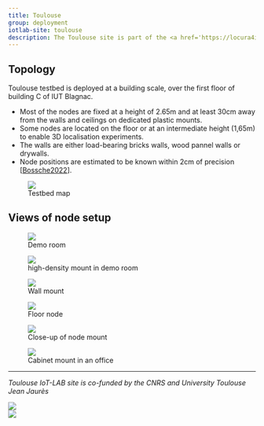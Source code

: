 ```yaml
---
title: Toulouse
group: deployment
iotlab-site: toulouse
description: The Toulouse site is part of the <a href='https://locura4iot.irit.fr'>LocURa4IoT testbed</a>. The nodes are located at IUT Blagnac (IRIT/UT2J). They are spread across offices and demonstration room on the first floor of building C. This site is catered towards indoor localisation, but can host experiments on other topics such as time synchronisation.
---
```




## Topology

Toulouse testbed is deployed at a building scale, over the first floor of building C of IUT Blagnac. 
* Most of the nodes are fixed at a height of 2.65m and at least 30cm away from the walls and ceilings on dedicated plastic mounts.
* Some nodes are located on the floor or at an intermediate height (1,65m) to enable 3D localisation experiments.
* The walls are either load-bearing bricks walls, wood pannel walls or drywalls.
* Node positions are estimated to be known within 2cm of precision \[<a href="https://ut3-toulouseinp.hal.science/hal-03466307">Bossche2022</a>\].

<div class="row justify-content-center">
    <div class="col-9">
        <figure>
            <a href="{{ '/assets/images/deployments/toulouse/' | relative_url }}locura_iotlab_map.png" data-toggle="lightbox" data-gallery="gallery-A">
                <img class="img-fluid" src="{{ '/assets/images/deployments/toulouse/' | relative_url }}locura_iotlab_map.png">
            </a>
            <figcaption>Testbed map</figcaption>
        </figure>
    </div>
</div>

## Views of node setup

<div class="row mb-3">
    <div class="col p-1">
        <figure>
            <a href="{{ '/assets/images/deployments/toulouse/' | relative_url }}demo_room.jpg" data-toggle="lightbox" data-gallery="gallery">
                <img class="img-thumbnail img-fluid" src="{{ '/assets/images/deployments/toulouse/' | relative_url }}demo_room.jpg">
            </a>
            <figcaption>Demo room</figcaption>
        </figure>
    </div>
    <div class="col p-1">
        <figure>
            <a href="{{ '/assets/images/deployments/toulouse/' | relative_url }}line.jpg" data-toggle="lightbox" data-gallery="gallery">
                <img class="img-thumbnail img-fluid" src="{{ '/assets/images/deployments/toulouse/' | relative_url }}line.jpg">
            </a>
            <figcaption>high-density mount in demo room</figcaption>
        </figure>
    </div>
</div>

<div class="row mb-3">
    <div class="col p-1">
        <figure>
            <a href="{{ '/assets/images/deployments/toulouse/' | relative_url }}wall_mount.jpg" data-toggle="lightbox" data-gallery="gallery">
                <img class="img-thumbnail img-fluid" src="{{ '/assets/images/deployments/toulouse/' | relative_url }}wall_mount.jpg">
            </a>
            <figcaption>Wall mount</figcaption>
        </figure>
    </div>
    <div class="col p-1">
        <figure>
            <a href="{{ '/assets/images/deployments/toulouse/' | relative_url }}floor.jpg" data-toggle="lightbox" data-gallery="gallery">
                <img class="img-thumbnail img-fluid" src="{{ '/assets/images/deployments/toulouse/' | relative_url }}floor.jpg">
            </a>
            <figcaption>Floor node</figcaption>
        </figure>
    </div>
</div>

<div class="row mb-3">
    <div class="col p-1">
        <figure>
            <a href="{{ '/assets/images/deployments/toulouse/' | relative_url }}single_mount.jpg" data-toggle="lightbox" data-gallery="gallery">
                <img class="img-thumbnail img-fluid" src="{{ '/assets/images/deployments/toulouse/' | relative_url }}single_mount.jpg">
            </a>
            <figcaption>Close-up of node mount</figcaption>
        </figure>
    </div>
    <div class="col p-1">
        <figure>
            <a href="{{ '/assets/images/deployments/toulouse/' | relative_url }}cabinet.jpg" data-toggle="lightbox" data-gallery="gallery">
                <img class="img-thumbnail img-fluid" src="{{ '/assets/images/deployments/toulouse/' | relative_url }}cabinet.jpg">
            </a>
            <figcaption>Cabinet mount in an office</figcaption>
        </figure>
    </div>
</div>

----------

_Toulouse IoT-LAB site is co-funded by the CNRS and University Toulouse Jean Jaurès_

<div class="row justify-content-center">
    <div class="col-2">
        <img class="img-fluid" src="{{ '/assets/images/deployments/toulouse/' | relative_url }}LOGO_CNRS.png">
    </div>
    <div class="col-6">
        <img class="img-fluid" src="{{ '/assets/images/deployments/toulouse/' | relative_url }}LOGO_UT2J.png">
    </div>
</div>

